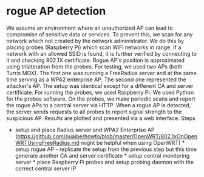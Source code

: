 # rogue AP detection 

We assume an environment where an unauthorized AP can lead to compromise of sensitive data or services. To prevent this, we scan for any network which not created by the network administrator. We do this by placing probes (Raspberry Pi) which scan WiFi networks in range. If a network with an allowed SSID is found, it is further verified by connecting to it and checking 802.1X certificate. Rogue AP's position is approximated using trilateration from the probes.
For testing, we used two APs (both Turris MOX). The first one was running a FreeRadius server and at the same time serving as a WPA2 enterprise AP. The second one represented the attacker's AP. The setup was identical except for a different CA and server certificate. For running the probes, we used Raspberry Pi. We used Python for the probes software.
On the probes, we make periodic scans and report the rogue APs to a central server via HTTP. When a rogue AP is detected, the server sends requests to all probes to report signal strength to the suspicious AP. Results are plotted and presented via a web interface.
Steps

   * setup and place Radius server and WPA2 Enterprise AP (https://github.com/ouaibe/howto/blob/master/OpenWRT/802.1xOnOpenWRTUsingFreeRadius.md might be helpful when using OpenWRT)
    * setup rogue AP - replicate the setup from the previous step but this time generate another CA and server certificate
    * setup central monitoring server
    * place Raspberry Pi probes and setup probing daemon with the correct central server IP
